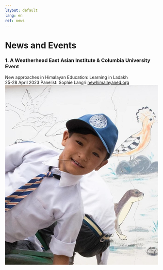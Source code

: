 ```yaml
---
layout: default
lang: en
ref: news
---
```


<div class="box">
<h1>News and Events</h1>
</div>

<!-- <div class="quote-container">
<span class="quote">
Check here for ISEE institutes, retreats, workshops and downloadable fun! We provide transformational opportunities for k-12 educators, leaders, counsellors and parents to cultivate the assets of social connectedness through targeted applications of SEL principles. 
</span>
</div> -->
<!-- 
<div class="box">
<h2>1. Cultivating Compassion</h2>
In ourselves, and the communities where we live and work
</div> -->


<div class="box">
<h3>1. A Weatherhead East Asian Institute & Columbia University Event </h3>
New approaches in Himalayan Education: Learning in Ladakh
</div>
25-28 April 2023
Panelist: Sophie Langri
<a href="https://www.newhimalayaned.org/ ">newhimalayaned.org</a>

<div class="poster-half">
<img src="./static/events/Screenshot-2023-04-27-100047.jpg">
</div>


<!-- 
<div class="poster">
<img src="./static/events/IESE_cultivatingcompassion.png">
</div> -->
<!-- 
Join us in Montreal September 17, 2019 at Trafalgar School for the first lecture in the 2019-20 Smart Parenting series. This series is open to the public.<br/><br/> What is compassion and how do we cultivate it in ourselves, and in the communities where we live and work? Join us to learn some strategies that you can begin to use immediately. When you choose to practice compassion—not just talk about it and think about it but actually commit to it—your relationship with yourself and others will change, your anxiety and depression will decrease, and you will simply feel better. This public lecture will be lead by Dr. Tara V. Wilkie, Ph.D, psychologist and co-founder of the Institute of Social Emotional Education.<br/><br/>To register contact : Kelly Carrier at <a href="mailto:kcarrier@trafalgar.qc.ca">kcarrier@trafalgar.qc.ca</a>. -->
<!-- 
<div class="box">
<h2>2. Curious Not Furious</h2>
</div>

<div class="poster">
<img src="./static/events/iese-curiousnotfurious-affiche-11x17.jpg">
</div>

<div class="poster">
<img src="./static/events/iese-curiousnotfurious-presentation-EN.jpg">
</div>

<div class="poster">
<img src="./static/events/iese-curiousnotfurious-presentation-EN2.jpg">
</div>

<div class="poster">
<img src="./static/events/iese-curiousnotfurious-presentation-EN3.jpg">
</div> -->

<!-- For more information contact <a href="mailto:taravwilkie@gmail.com">Tara Wilkie</a>.

<div class="box">
<h2>3. Kindness Week / Semaine de la Bienveillance</h2>
</div>

<div class="poster">
<img src="./static/events/iese-kindnessweek-affiche-11x17.jpg">
</div>

<a href="./static/events/iese-kindnessweek-presentation-EN.pdf">Download Kit-English</a>

<a href="./static/events/iese-kindnessweek-presentation-FR.pdf">Download Kit-French</a> -->

<!-- <div class="box">
<h2>4. Smile Boomerang / Epidemie des Sourires</h2>
</div>

<div class="poster">
<img src="./static/events/iese-smile_boomerang-affiche-11x17-v3.jpg">
</div>

<a href="./static/events/iese-smileboomerang-presentation-EN.pdf">Download Kit-English</a>

<a href="./static/events/iese-smileboomerang-presentation-FR.pdf">Download Kit-French</a>

<a href="./static/events/iese-smileboomerang-carte.pdf">Download Cards-Bilingual</a> -->
